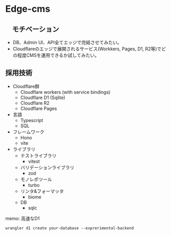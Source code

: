 # Edge-cms

## 　モチベーション

- DB、Admin UI、API全てエッジで完結させてみたい。
- Cloudflareのエッジで展開されるサービス(Workkers, Pages, D1, R2等)でどの程度CMSを運用できるか試してみたい。

## 採用技術

- Cloudflare群
  - Cloudflare workers (with service bindings)
  - Cloudflare D1 (Sqlite)
  - Cloudflare R2
  - Cloudflare Pages
- 言語
  - Typescript
  - SQL
- フレームワーク
  - Hono
  - vite
- ライブラリ
  - テストライブラリ
    - vitest
  - バリデーションライブラリ
    - zod
  - モノレポツール
    - turbo
  - リンタ&フォーマッタ
    - biome
  - DB
    - sqlc

memo: 高速なD1

```shell
wrangler d1 create your-database --exprerimental-backend
```
